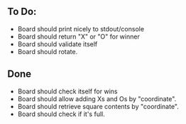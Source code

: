 ## To Do:
+ Board should print nicely to stdout/console
+ Board should return "X" or "O" for winner
+ Board should validate itself
+ Board should rotate.


## Done
+ Board should check itself for wins
+ Board should allow adding Xs and Os by "coordinate".
+ Board should retrieve square contents by "coordinate".
+ Board should check if it's full.